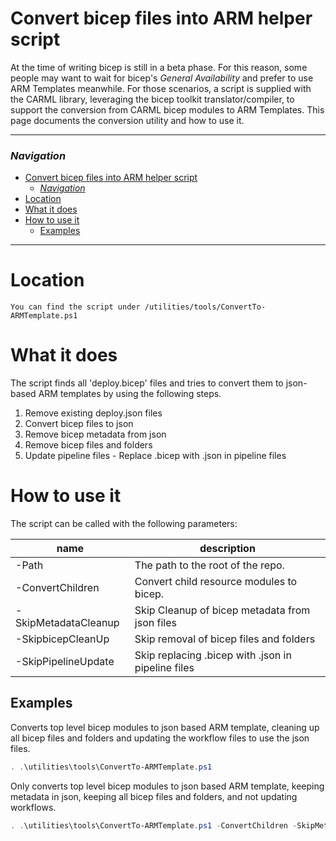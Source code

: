 # Convert bicep files into ARM helper script

At the time of writing bicep is still in a beta phase. For this reason, some people may want to wait for bicep's _General Availability_ and prefer to use ARM Templates meanwhile.
For those scenarios, a script is supplied with the CARML library, leveraging the bicep toolkit translator/compiler, to support the conversion from CARML bicep modules to ARM Templates.
This page documents the conversion utility and how to use it.

---

### _Navigation_

- [Convert bicep files into ARM helper script](#convert-bicep-files-into-arm-helper-script)
    - [_Navigation_](#navigation)
- [Location](#location)
- [What it does](#what-it-does)
- [How to use it](#how-to-use-it)
  - [Examples](#examples)

---
# Location

`You can find the script under /utilities/tools/ConvertTo-ARMTemplate.ps1`

# What it does

The script finds all 'deploy.bicep' files and tries to convert them to json-based ARM templates
by using the following steps.
1. Remove existing deploy.json files
1. Convert bicep files to json
1. Remove bicep metadata from json
1. Remove bicep files and folders
1. Update pipeline files - Replace .bicep with .json in pipeline files
# How to use it

The script can be called with the following parameters:

| name | description |
|-|-|
| -Path | The path to the root of the repo. |
| -ConvertChildren | Convert child resource modules to bicep. |
| -SkipMetadataCleanup | Skip Cleanup of bicep metadata from json files |
| -SkipbicepCleanUp | Skip removal of bicep files and folders |
| -SkipPipelineUpdate | Skip replacing .bicep with .json in pipeline files |

## Examples

Converts top level bicep modules to json based ARM template, cleaning up all bicep files and folders and updating the workflow files to use the json files.
```powershell
. .\utilities\tools\ConvertTo-ARMTemplate.ps1
```

Only converts top level bicep modules to json based ARM template, keeping metadata in json, keeping all bicep files and folders, and not updating workflows.
```powershell
. .\utilities\tools\ConvertTo-ARMTemplate.ps1 -ConvertChildren -SkipMetadataCleanup -SkipBicepCleanUp -SkipWorkflowUpdate
```
